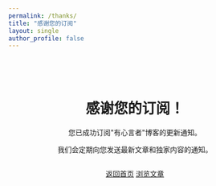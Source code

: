 ```yaml
---
permalink: /thanks/
title: "感谢您的订阅"
layout: single
author_profile: false
---
```


<div style="text-align: center; padding: 3em 0;">
  <i class="fas fa-check-circle" style="font-size: 4em; color: #4CAF50; margin-bottom: 0.5em;"></i>
  <h1>感谢您的订阅！</h1>
  <p>您已成功订阅"有心言者"博客的更新通知。</p>
  <p>我们会定期向您发送最新文章和独家内容的通知。</p>
  <div style="margin: 2em 0;">
    <a href="{{ site.baseurl }}/" class="btn btn--primary">返回首页</a>
    <a href="{{ site.baseurl }}/posts/" class="btn btn--info">浏览文章</a>
  </div>
</div> 